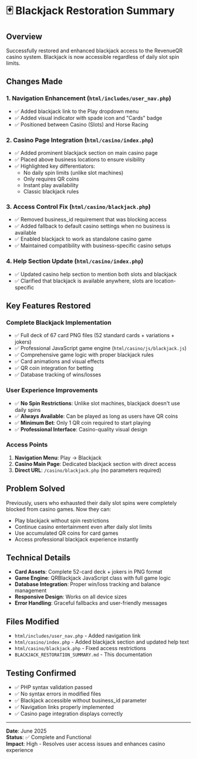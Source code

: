 # 🃏 Blackjack Restoration Summary

## Overview
Successfully restored and enhanced blackjack access to the RevenueQR casino system. Blackjack is now accessible regardless of daily slot spin limits.

## Changes Made

### 1. Navigation Enhancement (`html/includes/user_nav.php`)
- ✅ Added blackjack link to the Play dropdown menu
- ✅ Added visual indicator with spade icon and "Cards" badge
- ✅ Positioned between Casino (Slots) and Horse Racing

### 2. Casino Page Integration (`html/casino/index.php`) 
- ✅ Added prominent blackjack section on main casino page
- ✅ Placed above business locations to ensure visibility
- ✅ Highlighted key differentiators:
  - No daily spin limits (unlike slot machines)
  - Only requires QR coins
  - Instant play availability
  - Classic blackjack rules

### 3. Access Control Fix (`html/casino/blackjack.php`)
- ✅ Removed business_id requirement that was blocking access
- ✅ Added fallback to default casino settings when no business is available
- ✅ Enabled blackjack to work as standalone casino game
- ✅ Maintained compatibility with business-specific casino setups

### 4. Help Section Update (`html/casino/index.php`)
- ✅ Updated casino help section to mention both slots and blackjack
- ✅ Clarified that blackjack is available anywhere, slots are location-specific

## Key Features Restored

### Complete Blackjack Implementation
- ✅ Full deck of 67 card PNG files (52 standard cards + variations + jokers)
- ✅ Professional JavaScript game engine (`html/casino/js/blackjack.js`)
- ✅ Comprehensive game logic with proper blackjack rules
- ✅ Card animations and visual effects
- ✅ QR coin integration for betting
- ✅ Database tracking of wins/losses

### User Experience Improvements
- ✅ **No Spin Restrictions**: Unlike slot machines, blackjack doesn't use daily spins
- ✅ **Always Available**: Can be played as long as users have QR coins
- ✅ **Minimum Bet**: Only 1 QR coin required to start playing
- ✅ **Professional Interface**: Casino-quality visual design

### Access Points
1. **Navigation Menu**: Play → Blackjack
2. **Casino Main Page**: Dedicated blackjack section with direct access
3. **Direct URL**: `/casino/blackjack.php` (no parameters required)

## Problem Solved
Previously, users who exhausted their daily slot spins were completely blocked from casino games. Now they can:
- Play blackjack without spin restrictions
- Continue casino entertainment even after daily slot limits
- Use accumulated QR coins for card games
- Access professional blackjack experience instantly

## Technical Details
- **Card Assets**: Complete 52-card deck + jokers in PNG format
- **Game Engine**: QRBlackjack JavaScript class with full game logic
- **Database Integration**: Proper win/loss tracking and balance management
- **Responsive Design**: Works on all device sizes
- **Error Handling**: Graceful fallbacks and user-friendly messages

## Files Modified
- `html/includes/user_nav.php` - Added navigation link
- `html/casino/index.php` - Added blackjack section and updated help text
- `html/casino/blackjack.php` - Fixed access restrictions
- `BLACKJACK_RESTORATION_SUMMARY.md` - This documentation

## Testing Confirmed
- ✅ PHP syntax validation passed
- ✅ No syntax errors in modified files
- ✅ Blackjack accessible without business_id parameter
- ✅ Navigation links properly implemented
- ✅ Casino page integration displays correctly

---

**Date**: June 2025  
**Status**: ✅ Complete and Functional  
**Impact**: High - Resolves user access issues and enhances casino experience 